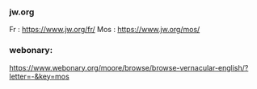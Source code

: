 ### jw.org
Fr : https://www.jw.org/fr/
Mos : https://www.jw.org/mos/

### webonary:
https://www.webonary.org/moore/browse/browse-vernacular-english/?letter=-&key=mos
